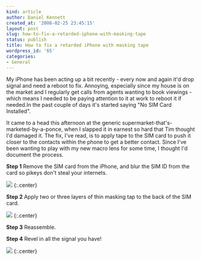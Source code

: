 ```yaml
---
kind: article
author: Daniel Kennett
created_at: '2008-02-25 23:45:15'
layout: post
slug: how-to-fix-a-retarded-iphone-with-masking-tape
status: publish
title: How to fix a retarded iPhone with masking tape
wordpress_id: '65'
categories:
- General
---
```


My iPhone has been acting up a bit recently - every now and again it'd
drop signal and need a reboot to fix. Annoying, especially since my
house is on the market and I regularly get calls from agents wanting to
book viewings - which means I needed to be paying attention to it at
work to reboot it if needed.In the past couple of days it's started
saying "No SIM Card Installed".

It came to a head this afternoon at the
generic supermarket-that's-marketed-by-a-ponce, when I slapped it in
earnest so hard that Tim thought I'd damaged it. The fix, I've read, is
to apply tape to the SIM card to push it closer to the contacts within
the phone to get a better contact. Since I've been
wanting to play with my new macro lens for some time, I thought I'd
document the process. 

**Step 1** Remove the SIM card from the iPhone, and blur the SIM ID 
from the card so pikeys don't steal your internets.

[<img src="http://ikennd.ac/pictures/for_posts/2008/02/img_3810.jpg" />](http://ikennd.ac/pictures/for_posts/2008/02/img_3810.jpg)
{:.center}

**Step 2** Apply two or three layers of thin masking tap to the back of the SIM card.

[<img src="http://ikennd.ac/pictures/for_posts/2008/02/img_3811.jpg" />](http://ikennd.ac/pictures/for_posts/2008/02/img_3811.jpg)
{:.center}

**Step 3** Reassemble.

**Step 4** Revel in all the signal you have!

[<img src="http://ikennd.ac/pictures/for_posts/2008/02/img_3814.jpg" />](http://ikennd.ac/pictures/for_posts/2008/02/img_3814.jpg)
{:.center}
